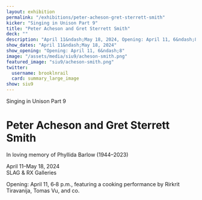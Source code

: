 ```yaml
---
layout: exhibition
permalink: "/exhibitions/peter-acheson-gret-sterrett-smith"
kicker: "Singing in Unison Part 9"
title: "Peter Acheson and Gret Sterrett Smith"
deck: ""
description: "April 11&ndash;May 18, 2024, Opening: April 11, 6&ndash;8 p.m. — A dialogue of paintings by Peter Acheson with sculptures by Gret Sterrett Smith."
show_dates: "April 11&ndash;May 18, 2024"
show_opening: "Opening: April 11, 6&ndash;8"
image: "/assets/media/siu9/acheson-smith.png"
featured_image: "siu9/acheson-smith.png"
twitter:
  username: brooklnrail
  card: summary_large_image
show: siu9
---
```


<div class="lead margin-bottom-105 tablet:margin-bottom-3">
  <p class="font-sans-sm tablet-lg:font-sans-lg measure-2 text-medium text-italic">Singing in Unison Part 9</p>
  <h1 class="margin-y-2 line-height-sans-1 font-sans-2xl mobile-lg:font-sans-2xl tablet-lg:margin-y-3 tablet-lg:font-sans-3xl measure-2 text-thin margin-0 text-italic">Peter Acheson <span class="desktop:display-inline-block">and Gret Sterrett Smith</span></h1>
  <p class="font-sans-md tablet:font-sans-lg measure-2 text-light">In loving memory of Phyllida Barlow (1944–2023)</p>
  
  <p class="font-sans-md tablet-lg:font-sans-lg measure-2 text-light">April 11&ndash;May 18, 2024 <br/> SLAG & RX Galleries <a class="padding-x-1 text-no-underline" href="https://maps.app.goo.gl/RXrvRNigdxMUnJtg6"><span class="hover:border-bottom-2px"></span> <i class="fas fa-map-marked-alt"></i></a></p>
  <p class="font-sans-2xs mobile-lg:font-sans-sm tablet-lg:font-sans-md measure-3 text-light">Opening: April 11, 6&dash;8 p.m., featuring a cooking performance by Rirkrit Tiravanija, Tomas Vu, and co.</p>
</div>
